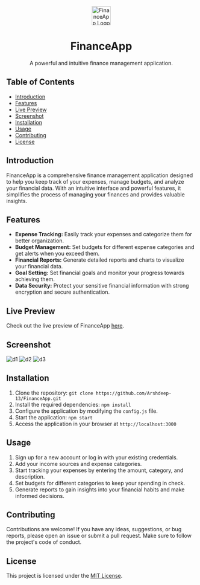 <div align="center">
  <img src="https://ar-finance.vercel.app/static/media/logo-1.6bc22f11816186b452ec578d4adf009e.svg" alt="FinanceApp Logo" width="50">
  <h1>FinanceApp</h1>
  <p>A powerful and intuitive finance management application.</p>
</div>

## Table of Contents
- [Introduction](#introduction)
- [Features](#features)
- [Live Preview](#live-preview)
- [Screenshot](#screenshot)
- [Installation](#installation)
- [Usage](#usage)
- [Contributing](#contributing)
- [License](#license)

## Introduction
FinanceApp is a comprehensive finance management application designed to help you keep track of your expenses, manage budgets, and analyze your financial data. With an intuitive interface and powerful features, it simplifies the process of managing your finances and provides valuable insights.

## Features
- **Expense Tracking:** Easily track your expenses and categorize them for better organization.
- **Budget Management:** Set budgets for different expense categories and get alerts when you exceed them.
- **Financial Reports:** Generate detailed reports and charts to visualize your financial data.
- **Goal Setting:** Set financial goals and monitor your progress towards achieving them.
- **Data Security:** Protect your sensitive financial information with strong encryption and secure authentication.

## Live Preview
Check out the live preview of FinanceApp [here](https://ar-finance.vercel.app).

## Screenshot
![d1](https://github.com/Arshdeep-13/FinanceApp/assets/108752646/aa2de8d4-b46c-44ae-a0f3-d778aa6ff2c8)
![d2](https://github.com/Arshdeep-13/FinanceApp/assets/108752646/ab2facc2-2726-4f46-8e74-b652b1407221)
![d3](https://github.com/Arshdeep-13/FinanceApp/assets/108752646/aa302e81-2ea1-4f23-941a-ad85500ae5ca)


## Installation
1. Clone the repository: `git clone https://github.com/Arshdeep-13/FinanceApp.git`
2. Install the required dependencies: `npm install`
3. Configure the application by modifying the `config.js` file.
4. Start the application: `npm start`
5. Access the application in your browser at `http://localhost:3000`

## Usage
1. Sign up for a new account or log in with your existing credentials.
2. Add your income sources and expense categories.
3. Start tracking your expenses by entering the amount, category, and description.
4. Set budgets for different categories to keep your spending in check.
5. Generate reports to gain insights into your financial habits and make informed decisions.

## Contributing
Contributions are welcome! If you have any ideas, suggestions, or bug reports, please open an issue or submit a pull request. Make sure to follow the project's code of conduct.

## License
This project is licensed under the [MIT License](LICENSE).
